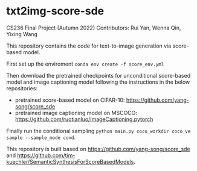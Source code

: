 # txt2img-score-sde

CS236 Final Project (Autumn 2022)
Contributors: Rui Yan, Wenna Qin, Yixing Wang

This repository contains the code for text-to-image generation via score-based model.

First set up the enviroment ```conda env create -f score_env.yml```

Then download the pretrained checkpoints for unconditional score-based model and image captioning model following the instructions in the below repositories:
- pretrained score-based model on CIFAR-10: https://github.com/yang-song/score_sde
- pretrained image captioning model on MSCOCO: https://github.com/ruotianluo/ImageCaptioning.pytorch

Finally run the conditional sampling ```python main.py coco_workdir coco_ve sample --sample_mode cond```.

This repository is built based on https://github.com/yang-song/score_sde and https://github.com/tim-kuechler/SemanticSynthesisForScoreBasedModels.
